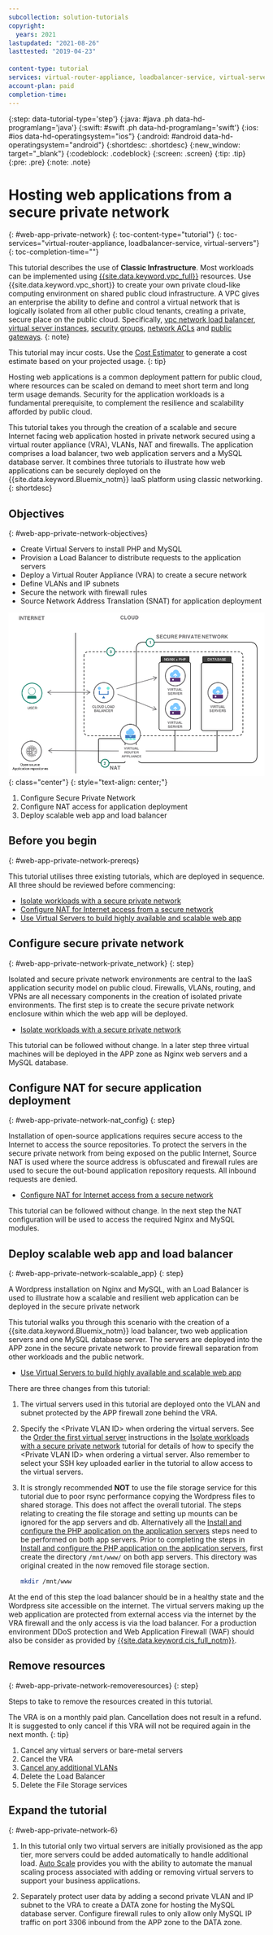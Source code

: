 ```yaml
---
subcollection: solution-tutorials
copyright:
  years: 2021
lastupdated: "2021-08-26"
lasttested: "2019-04-23"

content-type: tutorial
services: virtual-router-appliance, loadbalancer-service, virtual-servers
account-plan: paid
completion-time:
---
```


{:step: data-tutorial-type='step'}
{:java: #java .ph data-hd-programlang='java'}
{:swift: #swift .ph data-hd-programlang='swift'}
{:ios: #ios data-hd-operatingsystem="ios"}
{:android: #android data-hd-operatingsystem="android"}
{:shortdesc: .shortdesc}
{:new_window: target="_blank"}
{:codeblock: .codeblock}
{:screen: .screen}
{:tip: .tip}
{:pre: .pre}
{:note: .note}

# Hosting web applications from a secure private network
{: #web-app-private-network}
{: toc-content-type="tutorial"}
{: toc-services="virtual-router-appliance, loadbalancer-service, virtual-servers"}
{: toc-completion-time=""}

This tutorial describes the use of **Classic Infrastructure**.  Most workloads can be implemented using [{{site.data.keyword.vpc_full}}](https://{DomainName}/docs/vpc) resources.  Use {{site.data.keyword.vpc_short}} to create your own private cloud-like computing environment on shared public cloud infrastructure. A VPC gives an enterprise the ability to define and control a virtual network that is logically isolated from all other public cloud tenants, creating a private, secure place on the public cloud.  Specifically, [vpc network load balancer](https://{DomainName}/docs/vpc?topic=vpc-nlb-vs-elb), [virtual server instances](https://{DomainName}/docs/vpc?topic=vpc-vsi_best_practices), [security groups](https://{DomainName}/docs/vpc?topic=vpc-using-security-groups), [network ACLs](https://{DomainName}/docs/vpc?topic=vpc-using-acls) and [public gateways](https://{DomainName}/docs/vpc?topic=vpc-about-networking-for-vpc#external-connectivity).
{: note}

<!--##istutorial#-->
This tutorial may incur costs. Use the [Cost Estimator](https://{DomainName}/estimator/review) to generate a cost estimate based on your projected usage.
{: tip}

<!--#/istutorial#-->

Hosting web applications is a common deployment pattern for public cloud, where resources can be scaled on demand to meet short term and long term usage demands. Security for the application workloads is a fundamental prerequisite, to complement the resilience and scalability afforded by public cloud.

This tutorial takes you through the creation of a scalable and secure Internet facing web application hosted in private network secured using a virtual router appliance (VRA), VLANs, NAT and firewalls. The application comprises a load balancer, two web application servers and a MySQL database server. It combines three tutorials to illustrate how web applications can be securely deployed on the {{site.data.keyword.Bluemix_notm}} IaaS platform using classic networking.
{: shortdesc}

## Objectives
{: #web-app-private-network-objectives}

- Create Virtual Servers to install PHP and MySQL
- Provision a Load Balancer to distribute requests to the application servers
- Deploy a Virtual Router Appliance (VRA) to create a secure network
- Define VLANs and IP subnets
- Secure the network with firewall rules
- Source Network Address Translation (SNAT) for application deployment


![Architecture](images/solution42-web-app-private-network/web-app-private.png){: class="center"}
{: style="text-align: center;"}


1.	Configure Secure Private Network
2.	Configure NAT access for application deployment
3.	Deploy scalable web app and load balancer

## Before you begin
{: #web-app-private-network-prereqs}

This tutorial utilises three existing tutorials, which are deployed in sequence. All three should be reviewed before commencing:

-	[Isolate workloads with a secure private network]( https://{DomainName}/docs/solution-tutorials?topic=solution-tutorials-secure-network-enclosure)
-	[Configure NAT for Internet access from a secure network]( https://{DomainName}/docs/solution-tutorials?topic=solution-tutorials-nat-config-private)
-	[Use Virtual Servers to build highly available and scalable web app]( https://{DomainName}/docs/solution-tutorials?topic=solution-tutorials-highly-available-and-scalable-web-application)



## Configure secure private network
{: #web-app-private-network-private_network}
{: step}

Isolated and secure private network environments are central to the IaaS application security model on public cloud. Firewalls, VLANs, routing, and VPNs are all necessary components in the creation of isolated private environments.
The first step is to create the secure private network enclosure within which the web app will be deployed.

- [Isolate workloads with a secure private network](https://{DomainName}/docs/solution-tutorials?topic=solution-tutorials-secure-network-enclosure)

This tutorial can be followed without change. In a later step three virtual machines will be deployed in the APP zone as Nginx web servers and a MySQL database.

## Configure NAT for secure application deployment
{: #web-app-private-network-nat_config}
{: step}

Installation of open-source applications requires secure access to the Internet to access the source repositories. To protect the servers in the secure private network from being exposed on the public Internet, Source NAT is used where the source address is obfuscated and firewall rules are used to secure the out-bound application repository requests. All inbound requests are denied.

- [Configure NAT for Internet access from a secure network]( https://{DomainName}/docs/solution-tutorials?topic=solution-tutorials-nat-config-private)

This tutorial can be followed without change. In the next step the NAT configuration will be used to access the required Nginx and MySQL modules.


## Deploy scalable web app and load balancer
{: #web-app-private-network-scalable_app}
{: step}

A Wordpress installation on Nginx and MySQL, with an Load Balancer is used to illustrate how a scalable and resilient web application can be deployed in the secure private network

This tutorial walks you through this scenario with the creation of a {{site.data.keyword.Bluemix_notm}} load balancer, two web application servers and one MySQL database server. The servers are deployed into the APP zone in the secure private network to provide firewall separation from other workloads and the public network.

- [Use Virtual Servers to build highly available and scalable web app]( https://{DomainName}/docs/solution-tutorials?topic=solution-tutorials-highly-available-and-scalable-web-application)

There are three changes from this tutorial:

1.	The virtual servers used in this tutorial are deployed onto the VLAN and subnet protected by the APP firewall zone behind the VRA.
2. Specify the &lt;Private VLAN ID&gt; when ordering the virtual servers. See the [Order the first virtual server](https://{DomainName}/docs/solution-tutorials?topic=solution-tutorials-secure-network-enclosure#secure-network-enclosure-order_virtualserver) instructions in the [Isolate workloads with a secure private network](https://{DomainName}/docs/solution-tutorials?topic=solution-tutorials-secure-network-enclosure) tutorial for details of how to specify the &lt;Private VLAN ID&gt; when ordering a virtual server. Also remember to select your SSH key uploaded earlier in the tutorial to allow access to the virtual servers.
3. It is strongly recommended **NOT** to use the file storage service for this tutorial due to poor rsync performance copying the Wordpress files to shared storage. This does not affect the overall tutorial. The steps relating to creating the file storage and setting up mounts can be ignored for the app servers and db. Alternatively all the [Install and configure the PHP application on the application servers](https://{DomainName}/docs/solution-tutorials?topic=solution-tutorials-highly-available-and-scalable-web-application#highly-available-and-scalable-web-application-php_application) steps need to be performed on both app servers.
   Prior to completing the steps in [Install and configure the PHP application on the application servers](https://{DomainName}/docs/solution-tutorials?topic=solution-tutorials-highly-available-and-scalable-web-application#highly-available-and-scalable-web-application-php_application), first create the directory `/mnt/www/` on both app servers. This directory was original created in the now removed file storage section.

   ```sh
   mkdir /mnt/www
   ```

At the end of this step the load balancer should be in a healthy state and the Wordpress site accessible on the internet. The virtual servers making up the web application are protected from external access via the internet by the VRA firewall and the only access is via the load balancer. For a production environment DDoS protection and Web Application Firewall (WAF) should also be consider as provided by [{{site.data.keyword.cis_full_notm}}](https://{DomainName}/catalog/services/internet-services).


## Remove resources
{: #web-app-private-network-removeresources}
{: step}

Steps to take to remove the resources created in this tutorial.

The VRA is on a monthly paid plan. Cancellation does not result in a refund. It is suggested to only cancel if this VRA will not be required again in the next month.
{: tip}

1. Cancel any virtual servers or bare-metal servers
2. Cancel the VRA
3. [Cancel any additional VLANs](https://{DomainName}.ibm.com/docs/vlans?topic=vlans-cancel-vlan)
4. Delete the Load Balancer
5. Delete the File Storage services

## Expand the tutorial
{: #web-app-private-network-6}

1. In this tutorial only two virtual servers are initially provisioned as the app tier, more servers could be added automatically to handle additional load. [Auto Scale]( https://{DomainName}/docs/virtual-servers?topic=virtual-servers-about-auto-scale) provides you with the ability to automate the manual scaling process associated with adding or removing virtual servers to support your business applications.

2. Separately protect user data by adding a second private VLAN and IP subnet to the VRA to create a DATA zone for hosting the MySQL database server. Configure firewall rules to only allow only MySQL IP traffic on port 3306 inbound from the APP zone to the DATA zone.

